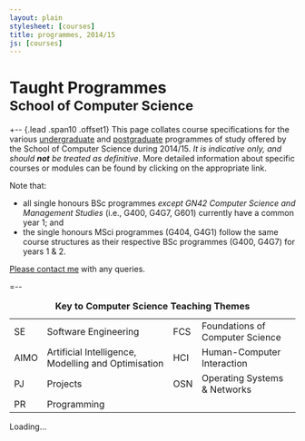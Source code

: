 ```yaml
---
layout: plain
stylesheet: [courses]
title: programmes, 2014/15
js: [courses]
---
```


# Taught Programmes<br /><small>School of Computer Science</small>

+-- {.lead .span10 .offset1}
This page collates course specifications for the various [undergraduate](./ugt/) and [postgraduate](./pgt/) programmes of study offered by the School of Computer Science during 2014/15. _It is indicative only, and should **not** be treated as definitive_. More detailed information about specific courses or modules can be found by clicking on the appropriate link.

Note that:
+ all single honours BSc programmes _except GN42 Computer Science and Management Studies_ (i.e., G400, G4G7, G601) currently have a common year 1; and
+ the single honours MSci programmes (G404, G4G1) follow the same course structures as their respective BSc programmes (G400, G4G7) for years 1 & 2.

[Please contact me](mailto:richard.mortier@nottingham.ac.uk) with any queries.

=--

<div class="offset1 span10">
  <small class="muted">
     <table class="table table-condensed table-striped">
      <caption class="lead">
        <strong>
          Key to Computer Science Teaching Themes
        </strong>
      </caption>
      <tbody>
        <tr>
          <td><span class="badge red">SE</span></td>
          <td>Software Engineering</td>
          <td><span class="badge blue">FCS</span></td>
          <td>Foundations of Computer Science</td>
        </tr>
        <tr>
          <td><span class="badge green">AIMO</span></td>
          <td>Artificial Intelligence, Modelling and Optimisation</td>
          <td><span class="badge pink">HCI</span></td>
          <td>Human-Computer Interaction</td>
        </tr>
        <tr>
          <td><span class="badge brown">PJ</span></td>
          <td>Projects</td>
          <td><span class="badge orange">OSN</span></td>
          <td>Operating Systems &amp; Networks</td>
        </tr>
        <tr>
          <td><span class="badge purple">PR</span></td>
          <td>Programming</td>
        </tr>
      </tbody>
    </table>
 </small>
</div>


<div class="clearfix"> </div>


<div id="courses">
  Loading...
</div>


<script type="text/javascript">
  $(window).load(function () {
    window.courses.fetch('./courses.json').render("#courses");
  });
</script>
